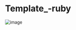 # Template_-ruby

![image](https://user-images.githubusercontent.com/99293275/160896465-644ae71d-b787-477c-8f52-184cf77d2e61.png)


